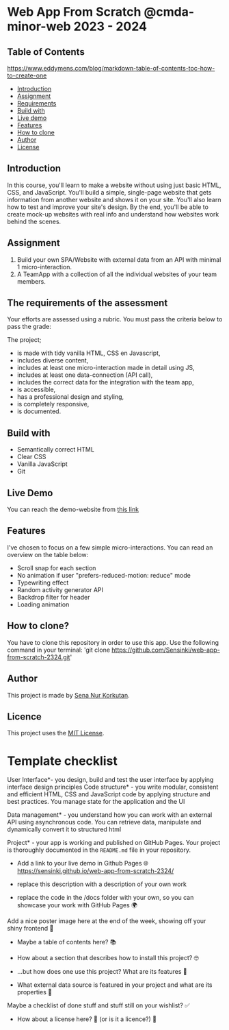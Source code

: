 # Web App From Scratch @cmda-minor-web 2023 - 2024

## Table of Contents

<https://www.eddymens.com/blog/markdown-table-of-contents-toc-how-to-create-one>

- [Introduction](#https://github.com/Sensinki/Blok-tech/blob/main/README.md#introduction)
- [Assignment](https://github.com/Sensinki/Blok-tech/blob/main/README.md##assignment)
- [Requirements](#requirements)
- [Build with](#building)
- [Live demo](#demo)
- [Features](#features)
- [How to clone](#clone)
- [Author](#author)
- [License](#licence)

<!-- <a id="introduction"></a> -->

## Introduction

In this course, you'll learn to make a website without using just basic HTML, CSS, and JavaScript. You'll build a simple, single-page website that gets information from another website and shows it on your site. You'll also learn how to test and improve your site's design. By the end, you'll be able to create mock-up websites with real info and understand how websites work behind the scenes.

<!-- <a id="assignment"></a> -->

## Assignment

1. Build your own SPA/Website with external data from an API with minimal 1 micro-interaction.
2. A TeamApp with a collection of all the individual websites of your team members.

<a id="requirements"></a>

## The requirements of the assessment

Your efforts are assessed using a rubric. You must pass the criteria below to pass the grade:

The project;

- is made with tidy vanilla HTML, CSS en Javascript,
- includes diverse content,
- includes at least one micro-interaction made in detail using JS,
- includes at least one data-connection (API call),
- includes the correct data for the integration with the team app,
- is accessible,
- has a professional design and styling,
- is completely responsive,
- is documented.

<a id="building"></a>

## Build with

- Semantically correct HTML
- Clear CSS
- Vanilla JavaScript
- Git

<a id="demo"></a>

## Live Demo

You can reach the demo-website from [this link](https://sensinki.github.io/web-app-from-scratch-2324/)

<a id="features"></a>

## Features

I've chosen to focus on a few simple micro-interactions. You can read an overview on the table below:

- Scroll snap for each section
- No animation if user  "prefers-reduced-motion: reduce" mode
- Typewriting effect
- Random activity generator API
- Backdrop filter for header
- Loading animation

<a id="clone"></a>

## How to clone?

You have to clone this repository in order to use this app. Use the following command in your terminal:
'git clone <https://github.com/Sensinki/web-app-from-scratch-2324.git>'

<a id="author"></a>

## Author

This project is made by [Sena Nur Korkutan](https://github.com/Sensinki).

<a id="licence"></a>

## Licence

This project uses the [MIT License](https://github.com/Sensinki/web-app-from-scratch-2324?tab=MIT-1-ov-file).

# Template checklist

User Interface*- you design, build and test the user interface by applying interface design principles
Code structure* - you write modular, consistent and efficient HTML, CSS and JavaScript code by applying structure and best practices. You manage state for the application and the UI

Data management* - you understand how you can work with an external API using asynchronous code. You can retrieve data, manipulate and dynamically convert it to structured html

Project* - your app is working and published on GitHub Pages. Your project is thoroughly documented in the `README.md` file in your repository.

- Add a link to your live demo in Github Pages 🌐
<https://sensinki.github.io/web-app-from-scratch-2324/>

- replace this description with a description of your own work

- replace the code in the /docs folder with your own, so you can showcase your work with GitHub Pages 🌍

Add a nice poster image here at the end of the week, showing off your shiny frontend 📸

- Maybe a table of contents here? 📚

- How about a section that describes how to install this project? 🤓

- ...but how does one use this project? What are its features 🤔

- What external data source is featured in your project and what are its properties 🌠

Maybe a checklist of done stuff and stuff still on your wishlist? ✅

- How about a license here? 📜 (or is it a licence?) 🤷

